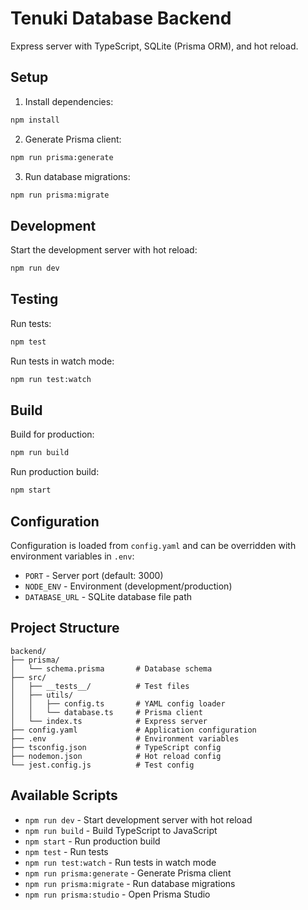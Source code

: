 # Tenuki Database Backend

Express server with TypeScript, SQLite (Prisma ORM), and hot reload.

## Setup

1. Install dependencies:
```bash
npm install
```

2. Generate Prisma client:
```bash
npm run prisma:generate
```

3. Run database migrations:
```bash
npm run prisma:migrate
```

## Development

Start the development server with hot reload:
```bash
npm run dev
```

## Testing

Run tests:
```bash
npm test
```

Run tests in watch mode:
```bash
npm run test:watch
```

## Build

Build for production:
```bash
npm run build
```

Run production build:
```bash
npm start
```

## Configuration

Configuration is loaded from `config.yaml` and can be overridden with environment variables in `.env`:

- `PORT` - Server port (default: 3000)
- `NODE_ENV` - Environment (development/production)
- `DATABASE_URL` - SQLite database file path

## Project Structure

```
backend/
├── prisma/
│   └── schema.prisma       # Database schema
├── src/
│   ├── __tests__/          # Test files
│   ├── utils/
│   │   ├── config.ts       # YAML config loader
│   │   └── database.ts     # Prisma client
│   └── index.ts            # Express server
├── config.yaml             # Application configuration
├── .env                    # Environment variables
├── tsconfig.json           # TypeScript config
├── nodemon.json            # Hot reload config
└── jest.config.js          # Test config
```

## Available Scripts

- `npm run dev` - Start development server with hot reload
- `npm run build` - Build TypeScript to JavaScript
- `npm start` - Run production build
- `npm test` - Run tests
- `npm run test:watch` - Run tests in watch mode
- `npm run prisma:generate` - Generate Prisma client
- `npm run prisma:migrate` - Run database migrations
- `npm run prisma:studio` - Open Prisma Studio
